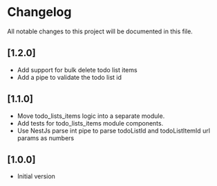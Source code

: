 # Changelog

All notable changes to this project will be documented in this file.

## [1.2.0]

- Add support for bulk delete todo list items
- Add a pipe to validate the todo list id

## [1.1.0]

- Move todo_lists_items logic into a separate module.
- Add tests for todo_lists_items module components.
- Use NestJs parse int pipe to parse todoListId and todoListItemId url params as numbers

## [1.0.0]

- Initial version
